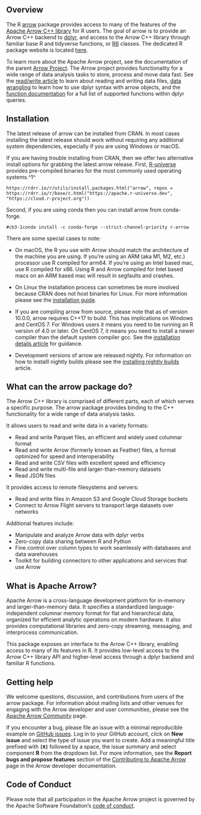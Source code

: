 ## Overview

The R [arrow](https://github.com/apache/arrow/) package provides access to many of the features of the [Apache Arrow C++ library](https://arrow.apache.org/docs/cpp/index.html) for R users. The goal of arrow is to provide an Arrow C++ backend to [dplyr](https://dplyr.tidyverse.org), and access to the Arrow C++ library through familiar base R and tidyverse functions, or [R6](https://r6.r-lib.org) classes. The dedicated R package website is located [here](https://arrow.apache.org/docs/r/index.html).

To learn more about the Apache Arrow project, see the documentation of the parent [Arrow Project](https://arrow.apache.org/). The Arrow project provides functionality for a wide range of data analysis tasks to store, process and move data fast. See the [read/write article](https://arrow.apache.org/docs/r/articles/read_write.html) to learn about reading and writing data files, [data wrangling](https://arrow.apache.org/docs/r/articles/data_wrangling.html) to learn how to use dplyr syntax with arrow objects, and the [function documentation](https://arrow.apache.org/docs/r/reference/acero.html) for a full list of supported functions within dplyr queries.  

## Installation

The latest release of arrow can be installed from CRAN. In most cases installing the latest release should work without requiring any additional system dependencies, especially if you are using Windows or macOS.

If you are having trouble installing from CRAN, then we offer two alternative install options for grabbing the latest arrow release. First, [R-universe](https://r-universe.dev/) provides pre-compiled binaries for the most commonly used operating systems.^1^  

    https://rdrr.io/r/utils/install.packages.html("arrow", repos = https://rdrr.io/r/base/c.html("https://apache.r-universe.dev", "https://cloud.r-project.org"))

Second, if you are using conda then you can install arrow from conda-forge.  

    #cb3-1conda install -c conda-forge --strict-channel-priority r-arrow

There are some special cases to note:

* On macOS, the R you use with Arrow should match the architecture of the machine you are using. If you’re using an ARM (aka M1, M2, etc.) processor use R compiled for arm64. If you’re using an Intel based mac, use R compiled for x86. Using R and Arrow compiled for Intel based macs on an ARM based mac will result in segfaults and crashes.

* On Linux the installation process can sometimes be more involved because CRAN does not host binaries for Linux. For more information please see the [installation guide](https://arrow.apache.org/docs/r/articles/install.html).

* If you are compiling arrow from source, please note that as of version 10.0.0, arrow requires C++17 to build. This has implications on Windows and CentOS 7. For Windows users it means you need to be running an R version of 4.0 or later. On CentOS 7, it means you need to install a newer compiler than the default system compiler gcc. See the [installation details article](https://arrow.apache.org/docs/r/articles/developers/install_details.html) for guidance.

* Development versions of arrow are released nightly. For information on how to installl nightly builds please see the [installing nightly builds](https://arrow.apache.org/docs/r/articles/install_nightly.html) article.

## What can the arrow package do?

The Arrow C++ library is comprised of different parts, each of which serves a specific purpose. The arrow package provides binding to the C++ functionality for a wide range of data analysis tasks.

It allows users to read and write data in a variety formats:

* Read and write Parquet files, an efficient and widely used columnar format
* Read and write Arrow (formerly known as Feather) files, a format optimized for speed and interoperability
* Read and write CSV files with excellent speed and efficiency
* Read and write multi-file and larger-than-memory datasets
* Read JSON files

It provides access to remote filesystems and servers:

* Read and write files in Amazon S3 and Google Cloud Storage buckets
* Connect to Arrow Flight servers to transport large datasets over networks

Additional features include:

* Manipulate and analyze Arrow data with dplyr verbs
* Zero-copy data sharing between R and Python
* Fine control over column types to work seamlessly with databases and data warehouses
* Toolkit for building connectors to other applications and services that use Arrow  

## What is Apache Arrow?

Apache Arrow is a cross-language development platform for in-memory and larger-than-memory data. It specifies a standardized language-independent columnar memory format for flat and hierarchical data, organized for efficient analytic operations on modern hardware. It also provides computational libraries and zero-copy streaming, messaging, and interprocess communication.

This package exposes an interface to the Arrow C++ library, enabling access to many of its features in R. It provides low-level access to the Arrow C++ library API and higher-level access through a dplyr backend and familiar R functions.  

## Getting help

We welcome questions, discussion, and contributions from users of the arrow package. For information about mailing lists and other venues for engaging with the Arrow developer and user communities, please see the [Apache Arrow Community](https://arrow.apache.org/community/) page.

If you encounter a bug, please file an issue with a minimal reproducible example on [GitHub issues](https://github.com/apache/arrow/issues). Log in to your GitHub account, click on **New issue** and select the type of issue you want to create. Add a meaningful title prefixed with **`[R]`** followed by a space, the issue summary and select component **R** from the dropdown list. For more information, see the **Report bugs and propose features** section of the [Contributing to Apache Arrow](https://arrow.apache.org/docs/developers/#contributing) page in the Arrow developer documentation.  

## Code of Conduct

Please note that all participation in the Apache Arrow project is governed by the Apache Software Foundation’s [code of conduct](https://www.apache.org/foundation/policies/conduct.html).
